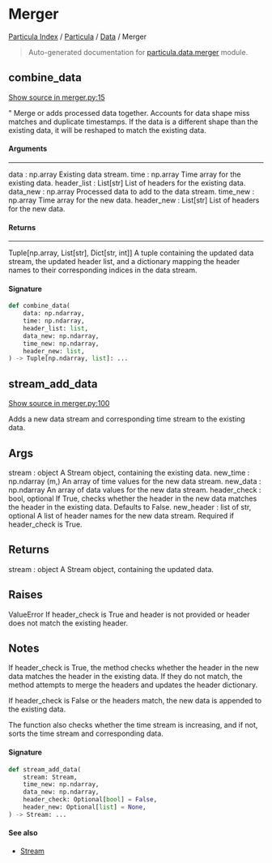 # Merger

[Particula Index](../../README.md#particula-index) / [Particula](../index.md#particula) / [Data](./index.md#data) / Merger

> Auto-generated documentation for [particula.data.merger](https://github.com/Gorkowski/particula/blob/main/particula/data/merger.py) module.

## combine_data

[Show source in merger.py:15](https://github.com/Gorkowski/particula/blob/main/particula/data/merger.py#L15)

"
Merge or adds processed data together. Accounts for data shape
miss matches and duplicate timestamps. If the data is a different shape
than
the existing data, it will be reshaped to match the existing data.

#### Arguments

-----------
data : np.array
    Existing data stream.
time : np.array
    Time array for the existing data.
header_list : List[str]
    List of headers for the existing data.
data_new : np.array
    Processed data to add to the data stream.
time_new : np.array
    Time array for the new data.
header_new : List[str]
    List of headers for the new data.

#### Returns

--------
Tuple[np.array, List[str], Dict[str, int]]
    A tuple containing the updated data stream, the updated header list,
    and
    a dictionary mapping the header names to their corresponding indices in
    the data stream.

#### Signature

```python
def combine_data(
    data: np.ndarray,
    time: np.ndarray,
    header_list: list,
    data_new: np.ndarray,
    time_new: np.ndarray,
    header_new: list,
) -> Tuple[np.ndarray, list]: ...
```



## stream_add_data

[Show source in merger.py:100](https://github.com/Gorkowski/particula/blob/main/particula/data/merger.py#L100)

Adds a new data stream and corresponding time stream to the
existing data.

Args
----------
stream : object
    A Stream object, containing the existing data.
new_time : np.ndarray (m,)
    An array of time values for the new data stream.
new_data : np.ndarray
    An array of data values for the new data stream.
header_check : bool, optional
    If True, checks whether the header in the new data matches the
    header in the existing data. Defaults to False.
new_header : list of str, optional
    A list of header names for the new data stream. Required if
    header_check is True.

Returns
-------
stream : object
    A Stream object, containing the updated data.

Raises
------
ValueError
    If header_check is True and header is not provided or
    header does not match the existing header.

Notes
-----

If header_check is True, the method checks whether the header in the
new data matches the header in the existing data. If they do not match,
the method attempts to merge the headers and updates the header
dictionary.

If header_check is False or the headers match, the new data is
appended to the existing data.

The function also checks whether the time stream is increasing, and if
not, sorts the time stream and corresponding data.

#### Signature

```python
def stream_add_data(
    stream: Stream,
    time_new: np.ndarray,
    data_new: np.ndarray,
    header_check: Optional[bool] = False,
    header_new: Optional[list] = None,
) -> Stream: ...
```

#### See also

- [Stream](./stream.md#stream)

